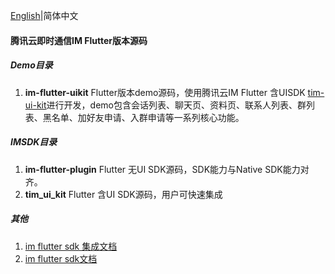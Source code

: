 [English](./README.md)|简体中文

#### 腾讯云即时通信IM Flutter版本源码

##### Demo目录

1. **im-flutter-uikit** Flutter版本demo源码，使用腾讯云IM Flutter 含UISDK [tim-ui-kit](https://pub.dev/packages/tim_ui_kit)进行开发，demo包含会话列表、聊天页、资料页、联系人列表、群列表、黑名单、加好友申请、入群申请等一系列核心功能。

##### IMSDK目录

1. **im-flutter-plugin** Flutter 无UI SDK源码，SDK能力与Native SDK能力对齐。
2. **tim_ui_kit** Flutter 含UI SDK源码，用户可快速集成

##### 其他

1. [im flutter sdk 集成文档](https://cloud.tencent.com/document/product/269/68823)
2. [im flutter sdk文档](https://comm.qq.com/im/doc/flutter/index.html)

